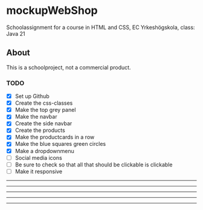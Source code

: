 # mockupWebShop
Schoolassignment for a course in HTML and CSS, EC Yrkeshögskola, class: Java 21

## About
This is a schoolproject, not a commercial product. 

### TODO 
- [x] Set up Github
- [x] Create the css-classes
- [x] Make the top grey panel
- [x] Make the navbar
- [x] Create the side navbar
- [x] Create the products
- [x] Make the productcards in  a row 
- [x] Make the blue squares green circles
- [x] Make a dropdownmenu
- [ ] Social media icons
- [ ] Be sure to check so that all that should be clickable is clickable 
- [ ] Make it responsive 
---
---
---
---
---